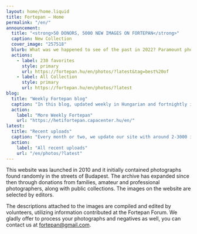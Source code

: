 ```yaml
---
layout: home/home.liquid
title: Fortepan — Home
permalink: "/en/"
announcement:
  title: "<strong>50 DONORS, 5000 NEW IMAGES ON FORTEPAN</strong>"
  caption: New Collection
  cover_image: "257518"
  blurb: What was we happened to see of the past in 2022? Paramount photos of families, photographers, collectors, selected by the Fortepan team. A century, glanced from a hundred points of view, on 5000 photos “hitherto never seen”
  actions:
    - label: 230 favorites
      style: primary
      url: https://fortepan.hu/en/photos/?latest&tag=best%20of
    - label: All Collection
      style: primary
      url: https://fortepan.hu/en/photos/?latest
blog:
  title: "Weekly Fortepan blog"
  caption: "In this blog, updated weekly in Hungarian and fortnightly in English, we explore the background stories of the Fortepan photos and donors in richly illustrated articles. All our posts can be republished under a CC licence."
  action:
    label: "More Weekly Fortepan"
    url: "https://hetifortepan.capacenter.hu/en/"
latest:
  title: "Recent uploads"
  caption: "Every month or two, we update our site with around 2-3000 images, often mixing family photos of many donors, but sometimes a photo documentation of an author or a company is added to the archive."
  action:
    label: "All recent uploads"
    url: "/en/photos/?latest"
---
```


This website was launched in 2010 and it initially contained photographs found randomly in the streets of Budapest. The archive has expanded since then through donations from families, amateur and professional photographers, along with public collections. The images on the website are selected by editors.

The descriptions attached to the images are compiled and edited by volunteers, utilizing information contributed at the Fortepan Forum. We gladly offer to process your photographs and negatives as well, you can contact us at [fortepan@gmail.com](mailto:fortepan@gmail.com).
